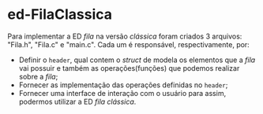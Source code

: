 # ed-FilaClassica

Para implementar a ED _fila_ na versão _clássica_ foram criados 3 arquivos: "Fila.h", "Fila.c" e "main.c". Cada um é responsável, respectivamente, por:

* Definir o `header`, qual contem o _struct_ de modela os elementos que a _fila_ vai possuir e também as operações(funções) que podemos realizar sobre a _fila_;
* Fornecer as implementação das operações definidas no `header`;
* Fornecer uma interface de interação com o usuário para assim, podermos utilizar a ED _fila clássica_.
